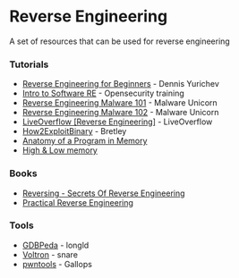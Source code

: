 # Reverse Engineering
A set of resources that can be used for reverse engineering

### Tutorials

* [Reverse Engineering for Beginners](http://beginners.re/) - Dennis Yurichev
* [Intro to Software RE](https://www.youtube.com/watch?v=byK0tXH5axQ) - Opensecurity training
* [Reverse Engineering Malware 101](https://securedorg.github.io/RE101/) - Malware Unicorn
* [Reverse Engineering Malware 102](https://securedorg.github.io/RE102/) - Malware Unicorn
* [LiveOverflow [Reverse Engineering]](https://liveoverflow.com/binary_hacking/reverse_engineering.html) - LiveOverflow
* [How2ExploitBinary](https://github.com/Bretley/how2exploit_binary) - Bretley
* [Anatomy of a Program in Memory](https://manybutfinite.com/post/anatomy-of-a-program-in-memory/)
* [High & Low memory](https://unix.stackexchange.com/questions/4929/what-are-high-memory-and-low-memory-on-linux)

### Books

* [Reversing - Secrets Of Reverse Engineering](https://www.amazon.com/Reversing-Secrets-Engineering-Eldad-Eilam/dp/0764574817)
* [Practical Reverse Engineering](https://www.amazon.com/Practical-Reverse-Engineering-Reversing-Obfuscation/dp/1118787315)

### Tools

* [GDBPeda](https://github.com/longld/peda) - longld
* [Voltron](https://github.com/snare/voltron) - snare
* [pwntools](https://github.com/Gallopsled/pwntools) - Gallops
